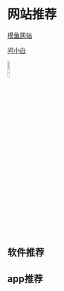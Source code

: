 # 网站推荐

[摸鱼网站](https://poki.com/zh)

[问小白](https://www.wenxiaobai.com/)

<a href="https://hellogithub.com/" target="_blank">
  <img src="/logo.png"  width="10%" alt="访问GitHub新手教程">
</a>


## 软件推荐





## app推荐
